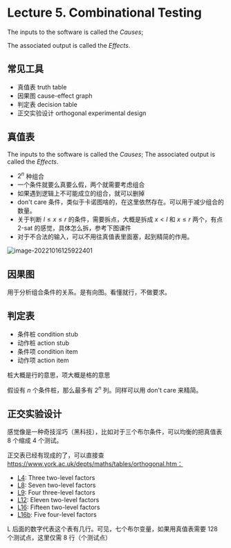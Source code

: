 # Lecture 5. Combinational Testing

The inputs to the software is called the *Causes*;

The associated output is called the *Effects*.

## 常见工具

* 真值表 truth table
* 因果图 cause-effect graph
* 判定表 decision table
* 正交实验设计 orthogonal experimental design

## 真值表

The inputs to the software is called the *Causes*; The associated output is called the *Effects*.

* $2^n$ 种组合
* 一个条件就要么真要么假，两个就需要考虑组合
* 如果遇到逻辑上不可能成立的组合，就可以删掉
* don't care 条件，类似于卡诺图啥的，在这里依然存在。可以用于减少组合的数量。
* 关于判断 $l \leq x \leq r$ 的条件，需要拆点，大概是拆成 $x < l$ 和 $x \leq r$ 两个，有点 2-sat 的感觉，具体怎么拆，参考下图课件
* 对于不合法的输入，可以不用往真值表里面塞，起到精简的作用。

![image-20221016125922401](https://s2.loli.net/2022/11/10/nO7BQZCjeA6SEo2.png)

## 因果图

用于分析组合条件的关系。是有向图。看懂就行，不做要求。

## 判定表

* 条件桩 condition stub
* 动作桩 action stub
* 条件项 condition item
* 动作项 action item

桩大概是行的意思，项大概是格的意思

假设有 $n$ 个条件桩，那么最多有 $2^n$ 列。同样可以用 don't care 来精简。

## 正交实验设计

感觉像是一种奇技淫巧（黑科技），比如对于三个布尔条件，可以均衡的把真值表 8 个缩成 4 个测试。

正交表已经有现成的了，可以直接查 https://www.york.ac.uk/depts/maths/tables/orthogonal.htm：

* [L4](https://www.york.ac.uk/depts/maths/tables/l4.gif): Three two-level factors
* [L8](https://www.york.ac.uk/depts/maths/tables/l8.gif): Seven two-level factors
* [L9](https://www.york.ac.uk/depts/maths/tables/l9.gif): Four three-level factors
* [L12](https://www.york.ac.uk/depts/maths/tables/l12.gif): Eleven two-level factors
* [L16](https://www.york.ac.uk/depts/maths/tables/l16.htm): Fifteen two-level factors
* [L16b](https://www.york.ac.uk/depts/maths/tables/l16b.htm): Five four-level factors

L 后面的数字代表这个表有几行。可见，七个布尔变量，如果用真值表需要 128 个测试点，这里仅需 8 行（个测试点）
